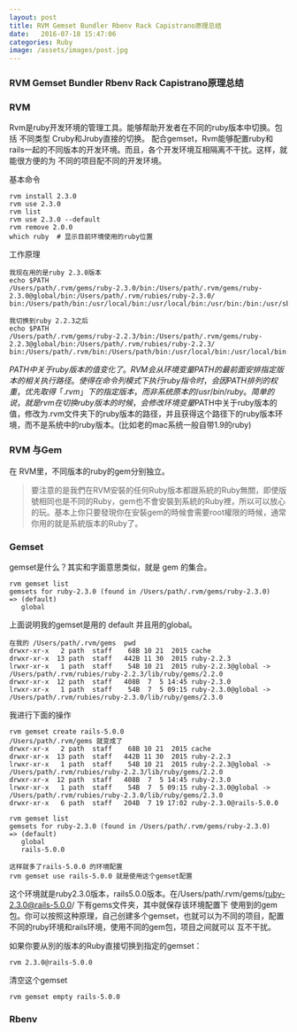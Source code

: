 ```yaml
---
layout: post
title: RVM Gemset Bundler Rbenv Rack Capistrano原理总结
date:   2016-07-18 15:47:06
categories: Ruby
image: /assets/images/post.jpg
---
```


### RVM Gemset Bundler Rbenv Rack Capistrano原理总结


### RVM

Rvm是ruby开发环境的管理工具。能够帮助开发者在不同的ruby版本中切换。包括 不同类型 Cruby和Jruby直接的切换。
配合gemset，Rvm能够配置ruby和rails一起的不同版本的开发环境。而且，各个开发环境互相隔离不干扰。这样，就能很方便的为
不同的项目配不同的开发环境。

基本命令

```
rvm install 2.3.0
rvm use 2.3.0
rvm list
rvm use 2.3.0 --default
rvm remove 2.0.0
which ruby  # 显示目前环境使用的ruby位置
```

工作原理

```
我现在用的是ruby 2.3.0版本
echo $PATH
/Users/path/.rvm/gems/ruby-2.3.0/bin:/Users/path/.rvm/gems/ruby-2.3.0@global/bin:/Users/path/.rvm/rubies/ruby-2.3.0/
bin:/Users/path/bin:/usr/local/bin:/usr/local/bin:/usr/bin:/bin:/usr/sbin:/sbin:/Users/path/.rvm/bin
```

```
我切换到ruby 2.2.3之后
echo $PATH
/Users/path/.rvm/gems/ruby-2.2.3/bin:/Users/path/.rvm/gems/ruby-2.2.3@global/bin:/Users/path/.rvm/rubies/ruby-2.2.3/
bin:/Users/path/.rvm/bin:/Users/path/bin:/usr/local/bin:/usr/local/bin:/usr/bin:/bin:/usr/sbin:/sbin
```

$PATH中关于ruby版本的值变化了。RVM 会从环境变量PATH的最前面安排指定版本的相关执行路径。使得在命令列模式下执行ruby指令时，会因PATH 排列的权重，优先取得「.rvm」下的指定版本，而非系统原本的 /usr/bin/ruby。
简单的说，就是rvm在切换ruby版本的时候，会修改环境变量$PATH中关于ruby版本的值，修改为.rvm文件夹下的ruby版本的路径，并且获得这个路径下的ruby版本环境，而不是系统中的ruby版本。(比如老的mac系统一般自带1.9的ruby)

### RVM 与Gem
在 RVM里，不同版本的ruby的gem分别独立。

> 要注意的是我們在RVM安裝的任何Ruby版本都跟系統的Ruby無關，即使版號相同也是不同的Ruby，gem也不會安裝到系統的Ruby裡，所以可以放心的玩。基本上你只要發現你在安裝gem的時候會需要root權限的時候，通常你用的就是系統版本的Ruby了。


### Gemset
gemset是什么？其实和字面意思类似，就是 gem 的集合。

```
rvm gemset list
gemsets for ruby-2.3.0 (found in /Users/path/.rvm/gems/ruby-2.3.0)
=> (default)
   global
```

上面说明我的gemset是用的 default 并且用的global。

```
在我的 /Users/path/.rvm/gems  pwd
drwxr-xr-x   2 path  staff    68B 10 21  2015 cache
drwxr-xr-x  13 path  staff   442B 11 30  2015 ruby-2.2.3
lrwxr-xr-x   1 path  staff    54B 10 21  2015 ruby-2.2.3@global -> /Users/path/.rvm/rubies/ruby-2.2.3/lib/ruby/gems/2.2.0
drwxr-xr-x  12 path  staff   408B  7  5 14:45 ruby-2.3.0
lrwxr-xr-x   1 path  staff    54B  7  5 09:15 ruby-2.3.0@global -> /Users/path/.rvm/rubies/ruby-2.3.0/lib/ruby/gems/2.3.0
```

我进行下面的操作

```
rvm gemset create rails-5.0.0
/Users/path/.rvm/gems 就变成了
drwxr-xr-x   2 path  staff    68B 10 21  2015 cache
drwxr-xr-x  13 path  staff   442B 11 30  2015 ruby-2.2.3
lrwxr-xr-x   1 path  staff    54B 10 21  2015 ruby-2.2.3@global -> /Users/path/.rvm/rubies/ruby-2.2.3/lib/ruby/gems/2.2.0
drwxr-xr-x  12 path  staff   408B  7  5 14:45 ruby-2.3.0
lrwxr-xr-x   1 path  staff    54B  7  5 09:15 ruby-2.3.0@global -> /Users/path/.rvm/rubies/ruby-2.3.0/lib/ruby/gems/2.3.0
drwxr-xr-x   6 path  staff   204B  7 19 17:02 ruby-2.3.0@rails-5.0.0

rvm gemset list
gemsets for ruby-2.3.0 (found in /Users/path/.rvm/gems/ruby-2.3.0)
=> (default)
   global
   rails-5.0.0

这样就多了rails-5.0.0 的环境配置
rvm gemset use rails-5.0.0 就是使用这个gemset配置
```

这个环境就是ruby2.3.0版本，rails5.0.0版本。在/Users/path/.rvm/gems/ruby-2.3.0@rails-5.0.0/ 下有gems文件夹，其中就保存该环境配置下
使用到的gem包。你可以按照这种原理，自己创建多个gemset，也就可以为不同的项目，配置不同的ruby环境和rails环境，使用不同的gem包，项目之间就可以
互不干扰。

如果你要从別的版本的Ruby直接切换到指定的gemset：

```
rvm 2.3.0@rails-5.0.0
```

清空这个gemset

```
rvm gemset empty rails-5.0.0
```

### Rbenv



























